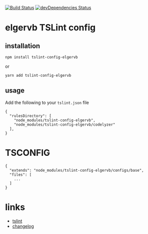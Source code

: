 
[![Build Status](https://travis-ci.org/elgervb/tslint-config-elgervb.svg?branch=master)](https://travis-ci.org/elgervb/tslint-config-elgervb)
[![devDependencies Status](https://david-dm.org/elgervb/tslint-config-elgervb/dev-status.svg)](https://david-dm.org/elgervb/tslint-config-elgervb?type=dev)


# elgervb TSLint config

## installation

```
npm install tslint-config-elgervb
```
or
```
yarn add tslint-config-elgervb
```

## usage

Add the following to your `tslint.json` file

```
{
  "rulesDirectory": [
    "node_modules/tslint-config-elgervb",
    "node_modules/tslint-config-elgervb/codelyzer"
  ],
}
```

# TSCONFIG
```
{
  "extends": "node_modules/tslint-config-elgervb/configs/base",
  "files": [
    ...
  ]
}
```


# links

* [tslint](https://palantir.github.io/tslint/)
* [changelog](https://github.com/palantir/tslint/blob/master/CHANGELOG.md)
